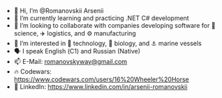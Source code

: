 - 👋 Hi, I’m @Romanovskii Arsenii
- 🌱 I’m currently learning and practicing .NET C# development
- 💞️ I’m looking to collaborate with companies developing software for 🔬 science, ✈️ logistics, and ⚙️ manufacturing
- 🤔 I’m interested in 📡 technology, 🧬 biology, and ⚓ marine vessels 
- 🗣️ I speak English (С1) and Russian (Native)
- 📫 E-Mail:     romanovskyway@gmail.com
- 🔥 Codewars:   https://www.codewars.com/users/16%20Wheeler%20Horse
- 🪪 LinkedIn:   https://www.linkedin.com/in/arsenii-romanovskii

